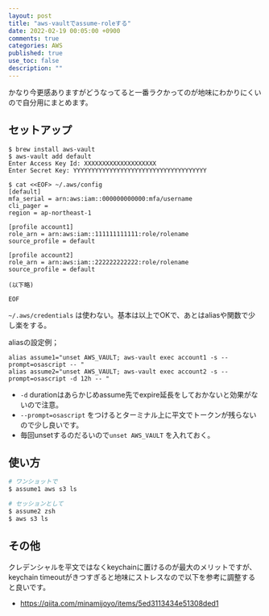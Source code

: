 ```yaml
---
layout: post
title: "aws-vaultでassume-roleする"
date: 2022-02-19 00:05:00 +0900
comments: true
categories: AWS
published: true
use_toc: false
description: ""
---
```


かなり今更感ありますがどうなってると一番ラクかってのが地味にわかりにくいので自分用にまとめます。

## セットアップ

```
$ brew install aws-vault
$ aws-vault add default
Enter Access Key Id: XXXXXXXXXXXXXXXXXXXX
Enter Secret Key: YYYYYYYYYYYYYYYYYYYYYYYYYYYYYYYYYYYYY

$ cat <<EOF> ~/.aws/config
[default]
mfa_serial = arn:aws:iam::000000000000:mfa/username
cli_pager =
region = ap-northeast-1

[profile account1]
role_arn = arn:aws:iam::111111111111:role/rolename
source_profile = default

[profile account2]
role_arn = arn:aws:iam::222222222222:role/rolename
source_profile = default

(以下略)

EOF
```

`~/.aws/credentials` は使わない。基本は以上でOKで、あとはaliasや関数で少し楽をする。

aliasの設定例；

```
alias assume1="unset AWS_VAULT; aws-vault exec account1 -s --prompt=osascript -- "
alias assume2="unset AWS_VAULT; aws-vault exec account2 -s --prompt=osascript -d 12h -- "
```

- `-d` durationはあらかじめassume先でexpire延長をしておかないと効果がないので注意。
- `--prompt=osascript` をつけるとターミナル上に平文でトークンが残らないので少し良いです。
- 毎回unsetするのだるいので`unset AWS_VAULT` を入れておく。

## 使い方

```sh
# ワンショットで
$ assume1 aws s3 ls

# セッションとして
$ assume2 zsh
$ aws s3 ls
```

## その他

クレデンシャルを平文ではなくkeychainに置けるのが最大のメリットですが、keychain timeoutがきつすぎると地味にストレスなので以下を参考に調整すると良いです。

* <https://qiita.com/minamijoyo/items/5ed3113434e51308ded1>
